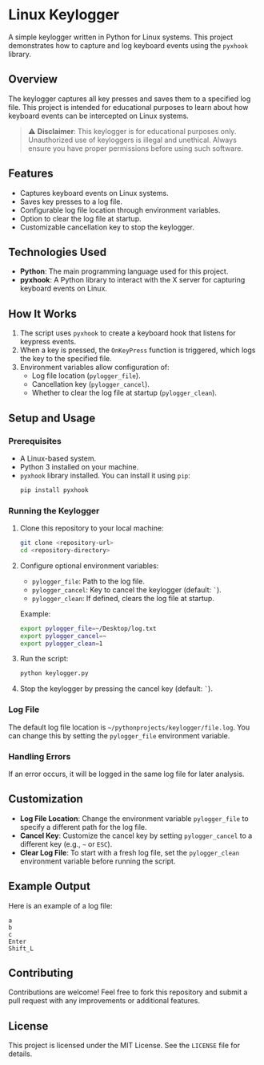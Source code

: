 # Linux Keylogger

A simple keylogger written in Python for Linux systems. This project demonstrates how to capture and log keyboard events using the `pyxhook` library.  

## Overview

The keylogger captures all key presses and saves them to a specified log file. This project is intended for educational purposes to learn about how keyboard events can be intercepted on Linux systems.

> ⚠️ **Disclaimer**: This keylogger is for educational purposes only. Unauthorized use of keyloggers is illegal and unethical. Always ensure you have proper permissions before using such software.

## Features

- Captures keyboard events on Linux systems.
- Saves key presses to a log file.
- Configurable log file location through environment variables.
- Option to clear the log file at startup.
- Customizable cancellation key to stop the keylogger.

## Technologies Used

- **Python**: The main programming language used for this project.
- **pyxhook**: A Python library to interact with the X server for capturing keyboard events on Linux.

## How It Works

1. The script uses `pyxhook` to create a keyboard hook that listens for keypress events.
2. When a key is pressed, the `OnKeyPress` function is triggered, which logs the key to the specified file.
3. Environment variables allow configuration of:
   - Log file location (`pylogger_file`).
   - Cancellation key (`pylogger_cancel`).
   - Whether to clear the log file at startup (`pylogger_clean`).

## Setup and Usage

### Prerequisites
- A Linux-based system.
- Python 3 installed on your machine.
- `pyxhook` library installed. You can install it using `pip`:
  ```bash
  pip install pyxhook
  ```

### Running the Keylogger
1. Clone this repository to your local machine:
   ```bash
   git clone <repository-url>
   cd <repository-directory>
   ```
2. Configure optional environment variables:
   - `pylogger_file`: Path to the log file.
   - `pylogger_cancel`: Key to cancel the keylogger (default: `` ` ``).
   - `pylogger_clean`: If defined, clears the log file at startup.
   
   Example:
   ```bash
   export pylogger_file=~/Desktop/log.txt
   export pylogger_cancel=~
   export pylogger_clean=1
   ```

3. Run the script:
   ```bash
   python keylogger.py
   ```

4. Stop the keylogger by pressing the cancel key (default: `` ` ``).

### Log File
The default log file location is `~/pythonprojects/keylogger/file.log`. You can change this by setting the `pylogger_file` environment variable.

### Handling Errors
If an error occurs, it will be logged in the same log file for later analysis.

## Customization

- **Log File Location**: Change the environment variable `pylogger_file` to specify a different path for the log file.
- **Cancel Key**: Customize the cancel key by setting `pylogger_cancel` to a different key (e.g., `~` or `ESC`).
- **Clear Log File**: To start with a fresh log file, set the `pylogger_clean` environment variable before running the script.

## Example Output
Here is an example of a log file:
```
a
b
c
Enter
Shift_L
```

## Contributing
Contributions are welcome! Feel free to fork this repository and submit a pull request with any improvements or additional features.

## License
This project is licensed under the MIT License. See the `LICENSE` file for details.

